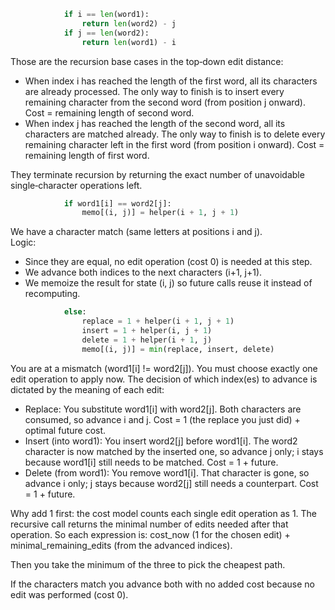 ```python
            if i == len(word1):
                return len(word2) - j
            if j == len(word2):
                return len(word1) - i
```

Those are the recursion base cases in the top‑down edit distance:

- When index i has reached the length of the first word, all its characters are already processed. The only way to finish is to insert every remaining character from the second word (from position j onward). Cost = remaining length of second word.
- When index j has reached the length of the second word, all its characters are matched already. The only way to finish is to delete every remaining character left in the first word (from position i onward). Cost = remaining length of first word.

They terminate recursion by returning the exact number of unavoidable single‑character operations left.

```python
            if word1[i] == word2[j]:
                memo[(i, j)] = helper(i + 1, j + 1)
```
We have a character match (same letters at positions i and j).  
Logic:

- Since they are equal, no edit operation (cost 0) is needed at this step.
- We advance both indices to the next characters (i\+1, j\+1).
- We memoize the result for state (i, j) so future calls reuse it instead of recomputing.

```python
            else:
                replace = 1 + helper(i + 1, j + 1)
                insert = 1 + helper(i, j + 1)
                delete = 1 + helper(i + 1, j)
                memo[(i, j)] = min(replace, insert, delete)
```

You are at a mismatch (word1\[i] != word2\[j]). You must choose exactly one edit operation to apply now. The decision of which index(es) to advance is dictated by the meaning of each edit:

- Replace: You substitute word1\[i] with word2\[j]. Both characters are consumed, so advance i and j. Cost = 1 (the replace you just did) + optimal future cost.
- Insert (into word1): You insert word2\[j] before word1\[i]. The word2 character is now matched by the inserted one, so advance j only; i stays because word1\[i] still needs to be matched. Cost = 1 + future.
- Delete (from word1): You remove word1\[i]. That character is gone, so advance i only; j stays because word2\[j] still needs a counterpart. Cost = 1 + future.

Why add 1 first: the cost model counts each single edit operation as 1. The recursive call returns the minimal number of edits needed after that operation. So each expression is:
cost_now (1 for the chosen edit) + minimal_remaining_edits (from the advanced indices).

Then you take the minimum of the three to pick the cheapest path.

If the characters match you advance both with no added cost because no edit was performed (cost 0).
















